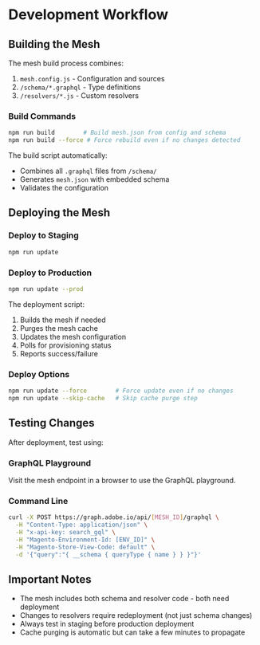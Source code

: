 # Development Workflow

## Building the Mesh

The mesh build process combines:
1. `mesh.config.js` - Configuration and sources
2. `/schema/*.graphql` - Type definitions
3. `/resolvers/*.js` - Custom resolvers

### Build Commands
```bash
npm run build        # Build mesh.json from config and schema
npm run build --force # Force rebuild even if no changes detected
```

The build script automatically:
- Combines all `.graphql` files from `/schema/`
- Generates `mesh.json` with embedded schema
- Validates the configuration

## Deploying the Mesh

### Deploy to Staging
```bash
npm run update
```

### Deploy to Production
```bash
npm run update --prod
```

The deployment script:
1. Builds the mesh if needed
2. Purges the mesh cache
3. Updates the mesh configuration
4. Polls for provisioning status
5. Reports success/failure

### Deploy Options
```bash
npm run update --force        # Force update even if no changes
npm run update --skip-cache   # Skip cache purge step
```

## Testing Changes

After deployment, test using:

### GraphQL Playground
Visit the mesh endpoint in a browser to use the GraphQL playground.

### Command Line
```bash
curl -X POST https://graph.adobe.io/api/[MESH_ID]/graphql \
  -H "Content-Type: application/json" \
  -H "x-api-key: search_gql" \
  -H "Magento-Environment-Id: [ENV_ID]" \
  -H "Magento-Store-View-Code: default" \
  -d '{"query":"{ __schema { queryType { name } } }"}'
```

## Important Notes

- The mesh includes both schema and resolver code - both need deployment
- Changes to resolvers require redeployment (not just schema changes)
- Always test in staging before production deployment
- Cache purging is automatic but can take a few minutes to propagate